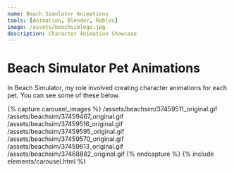 ```yaml
---
name: Beach Simulator Animations
tools: [Animation, Blender, Roblox]
image: /assets/beachsimlogo.jpg
description: Character Animation Showcase
---
```


# Beach Simulator Pet Animations

In Beach Simulator, my role involved creating character animations for each pet. You can see some of these below.

{% capture carousel_images %}
/assets/beachsim/37459511_original.gif
/assets/beachsim/37459467_original.gif
/assets/beachsim/37459516_original.gif
/assets/beachsim/37459595_original.gif
/assets/beachsim/37459570_original.gif
/assets/beachsim/37459613_original.gif
/assets/beachsim/37468882_original.gif
{% endcapture %}
{% include elements/carousel.html %}